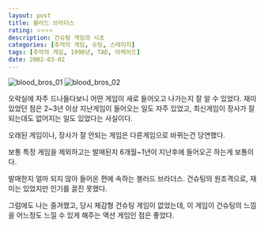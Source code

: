 ```yaml
---
layout: post
title: 블러드 브라더스
rating: ⭐️⭐️⭐️⭐️
description: 건슈팅 게임의 시초
categories: [추억의 게임, 슈팅, 스테이지]
tags: [추억의 게임, 1990년, TAD, 아케이드]
date: 2002-03-02
---
```


![blood_bros_01](../../review/img/2002/blood_bros_01.jpg)
![blood_bros_02](../../review/img/2002/blood_bros_02.jpg)

 오락실에 자주 드나들다보니 어떤 게임이 새로 들어오고 나가는지 잘 알 수 있었다. 재미있었던 점은 2~3년 이상 지난게임이 들어오는 일도 자주 있었고, 최신게임이 장사가 잘되는데도 없어지는 일도 있었다는 사실이다.

 오래된 게임이나, 장사가 잘 안되는 게임은 다른게임으로 바뀌는건 당연했다.

 보통 특정 게임을 제외하고는 발매된지 6개월~1년이 지난후에 들어오곤 하는게 보통이다.

발매한지 얼마 되지 않아 들어온 편에 속하는 블러드 브라더스. 건슈팅의 원조격으로, 재미는 있었지만 인기를 끌진 못했다.

그럼에도 나는 즐겨했고, 당시 체감형 건슈팅 게임이 없었는데, 이 게임이 건슈팅의 느낌을 어느정도 느낄 수 있게 해주는 액션 게임인 점은 좋았다.